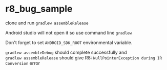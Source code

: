 # r8_bug_sample

clone and run `gradlew assembleRelease`

Android studio will not open it so use command line `gradlew`

Don't forget to set `ANDROID_SDK_ROOT` environmental variable.

`gradlew assembleDebug` should complete successfully and  
`gradlew assembleRelease` should give R8: `NullPointerException during IR Conversion` error


